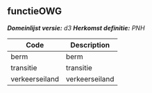 ## functieOWG

*__Domeinlijst versie:__ d3*
*__Herkomst definitie:__ PNH*

|__Code__ |__Description__	|
|	---	|	---	|
| berm | berm |
| transitie | transitie |
| verkeerseiland | verkeerseiland |
